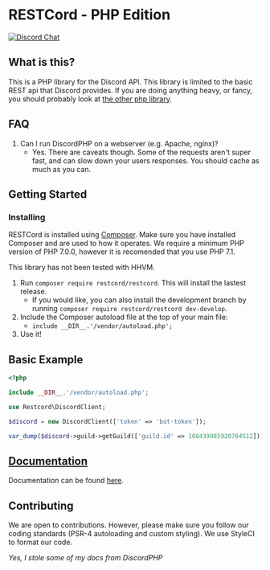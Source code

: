 RESTCord - PHP Edition
======================

[![Discord Chat](https://img.shields.io/badge/chat-Discord%20API-blue.svg)](https://discord.gg/0SBTUU1wZTX4Mjwn)

What is this?
------------

This is a PHP library for the Discord API. This library is limited to the basic REST api that Discord provides.
If you are doing anything heavy, or fancy, you should probably look at [the other php library][1].
 
 
FAQ
---

1. Can I run DiscordPHP on a webserver (e.g. Apache, nginx)?
    - Yes. There are caveats though. Some of the requests aren't super fast, and can slow down your users responses. You should cache as much as you can.
    
Getting Started
---------------

### Installing

RESTCord is installed using [Composer](https://getcomposer.org). Make sure you have installed Composer and are used to how it operates. We require a minimum PHP version of PHP 7.0.0, however it is recomended that you use PHP 7.1. 

This library has not been tested with HHVM.

1. Run `composer require restcord/restcord`. This will install the lastest release.
	- If you would like, you can also install the development branch by running `composer require restcord/restcord dev-develop`.
2. Include the Composer autoload file at the top of your main file:
	- `include __DIR__.'/vendor/autoload.php';`
3. Use it!

Basic Example
-------------

```php
<?php

include __DIR__.'/vendor/autoload.php';

use Restcord\DiscordClient;

$discord = new DiscordClient(['token' => 'bot-token']);

var_dump($discord->guild->getGuild(['guild.id' => 108439985920704512]));
```
 
## [Documentation](./docs)

Documentation can be found [here](./docs).

## Contributing

We are open to contributions. However, please make sure you follow our coding standards (PSR-4 autoloading and custom styling). We use StyleCI to format our code.
 
*Yes, I stole some of my docs from DiscordPHP* 
 
[1]: https://github.com/teamreflex/DiscordPHP
